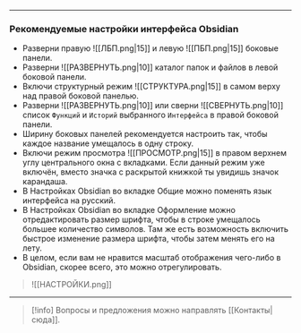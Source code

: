 ***
### Рекомендуемые настройки интерфейса Obsidian

- Разверни правую  ![[ЛБП.png|15]]  и левую  ![[ПБП.png|15]]  боковые панели.
- Разверни  ![[РАЗВЕРНУТЬ.png|10]]  каталог папок и файлов в левой боковой панели.
- Включи структурный режим  ![[СТРУКТУРА.png|15]]  в самом верху над правой боковой панелью.
- Разверни  ![[РАЗВЕРНУТЬ.png|10]]  или сверни  ![[СВЕРНУТЬ.png|10]]  список `Функций` и `Историй` выбранного `Интерфейса` в правой боковой панели.
- Ширину боковых панелей рекомендуется настроить так, чтобы каждое название умещалось в одну строку.
- Включи режим просмотра  ![[ПРОСМОТР.png|15]]  в правом верхнем углу центрального окна с вкладками. Если данный режим уже включён, вместо значка с раскрытой книжкой ты увидишь значок карандаша.
- В Настройках Obsidian во вкладке Общие можно поменять язык интерфейса на русский.
- В Настройках Obsidian во вкладке Оформление можно отредактировать размер шрифта, чтобы в строке умещалось большее количество символов. Там же есть возможность включить быстрое изменение размера шрифта, чтобы затем менять его на лету.
- В целом, если вам не нравится масштаб отображения чего-либо в Obsidian, скорее всего, это можно отрегулировать.

> ![[НАСТРОЙКИ.png]]

***

> [!info]
> Вопросы и предложения можно направлять [[Контакты|сюда]].
